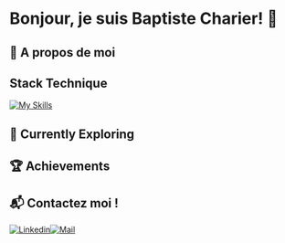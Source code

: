 # Bonjour, je suis Baptiste Charier! 👋

## 🚀 A propos de moi


## Stack Technique
[![My Skills](https://skillicons.dev/icons?i=js,ts,angular,php,symfony,java,sass,git,figma)](https://skillicons.dev)

## 🌱 Currently Exploring

## 🏆 Achievements

## 📬 Contactez moi !
 [![Linkedin](https://skillicons.dev/icons?i=linkedin)](https://www.linkedin.com/in/baptiste-charier/)[![Mail](https://skillicons.dev/icons?i=gmail)](mailto:charier.ba@gmail.com) 

<!--

Here are some ideas to get you started:

- 🔭 I’m currently working on ...
- 🌱 I’m currently learning ...
- 👯 I’m looking to collaborate on ...
- 🤔 I’m looking for help with ...
- 💬 Ask me about ...
- 📫 How to reach me: ...
- ⚡ Fun fact: ...
-->


